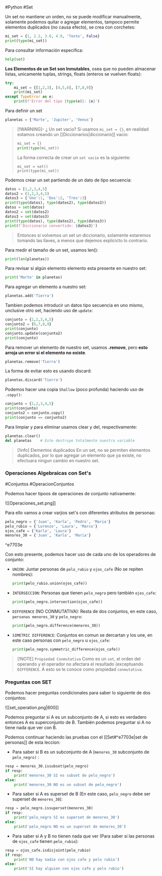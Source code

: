 #Python #Set

Un set no mantiene un orden, no se puede modificar manualmente, solamente podemos quitar o agregar elementos, tampoco permite elementos duplicados (no causa efecto), se crea con corchetes:

```python
mi_set = {1, 2.2, 3.0, 4.9, 'Texto', False}
print(type(mi_set))
```

Para consultar información especifica:

```python
help(set)
```

**Los Elementos de un Set son Inmutables**, osea que no pueden almacenar listas, unicamente tuplas, strings, floats (enteros se vuelven floats):

```python
try:
	mi_set = {[1,2,3], [4,5,6], [7,8,9]}
	print(mi_set)
except TypeError as e:
	print(f'Error del tipo {type(e)}: {e}')
```

Para definir un set
```python
planetas = {'Marte', 'Jupiter', 'Venus'}
```


> [!WARNING]- ¿ Un set vacio?
> Si usamos `mi_set = {}`, en realidad estamos creando un [[Diccionarios|diccionario]] vacio:
> ```python
>mi_set = {}
>print(type(mi_set))
>```
>La forma correcta de crear un `set vacio` es la siguiente:
>```run-python
>mi_set = set()
>print(type(mi_set))
>```

Podemos crear un set partiendo de un dato de tipo secuencia:

```python
datos = [1,2,3,4,5]
datos2 = (1,2,3,4,5)
datos3 = {'Uno':1, 'Dos':2, 'Tres':3}
print(type(datos), type(datos2), type(datos3))
datos = set(datos)
datos2 = set(datos2)
datos3 = set(datos3)
print(type(datos), type(datos2), type(datos3))
print(f'Diccionario convertido: {datos3}')
```

>Entonces si volvemos un set un diccionario, solamente estaremos tomando las llaves, a menos que dejemos explicicto lo contrario.

Para medir el tamaño de un set, usamos len():

```python
print(len(planetas))
```

Para revisar si algún elemento elemento esta presente en nuestro set:
```python
print('Marte' in planetas)
```

Para agregar un elemento a nuestro set:
```python
planetas.add('Tierra')
```

Tambien podemos introducir un datos tipo secuencia en uno mismo, unclusive otro set, haciendo uso de `update`:

```python
conjunto = {1,2,3,4,5}
conjunto2 = {6,7,8,9}
print(conjunto)
conjunto.update(conjunto2)
print(conjunto)
```

Para remover un elemento de nuestro set, usamos **.remove**, pero **esto arroja un error si el elemento no existe**.

```python
planetas.remove('Tierra')
```

La forma de evitar esto es usando discard:

```python
planetas.discard('Tierra')
```

Podemos hacer una copia `Shallow` (poco profunda) haciendo uso de `.copy()`:
```python
conjunto = {1,2,3,4,5}
print(conjunto)
conjunto2 = conjunto.copy()
print(conjunto == conjunto2)
```

Para limpiar y para eliminar usamos clear y del, respectivamente:

```python
planetas.clear()
del planetas    # Este destruye totalmente nuestra variable
```

>[!info]  Elementos duplicados
>En un set, no se permiten elementos duplicados, por lo que agregar un elemento que ya existe, no efectuara ningun cambio en nuestro set.

### Operaciones Algebraicas con Set's

#Conjuntos #OperacionConjuntos

Podemos hacer tipoos de operaciones de conjunto nativamente:

![[Operaciones_set.png]]

Para ello vamos a crear varjios set's con diferentes atributos de personas:

```python
pelo_negro = {'Juan', 'Karla', 'Pedro', 'Maria'}
pelo_rubio = {'Lorenzo', 'Laura', 'Marco'}
ojos_cafe = {'Karla', 'Laura'}
menores_30 = {'Juan', 'Karla', 'Maria'}
```

^e7703e


Con esto presente, podemos hacer uso de cada uno de los operadores de conjunto:

- `UNION`: Juntar personas de `pelo_rubio` y `ojos_cafe` (No se repiten nombres):

	```python
	print(pelo_rubio.union(ojos_cafe))
	```

- `INTERSECCION`: Personas que tienen `pelo_negro` pero también `ojos_cafe`:

	```python
	print(pelo_negro.intersection(ojos_cafe))
	```

- `DIFFERENCE` (NO CONMUTATIVA): Resta de dos conjuntos, en este caso, `personas menores_30` y `pelo_negro`:

	```python
	print(pelo_negro.difference(menores_30))
	```

- `SIMETRIC DIFFERENCE`: Conjuntos en comun se dercartan y los une, en este caso personas con `pelo_negro` u `ojos_cafe`:

	```python
	print(pelo_negro.symmetric_difference(ojos_cafe))
	```

> [!NOTE] `Propiedad Conmutativa`
> Como es un `set`, el orden del operando y el operador no afectara el resultado (exceptuando `DIFFERENCE`. A esto se le conoce como propiedad `conmutativa`.

### Preguntas con SET

Podemos hacer preguntas condicionales para saber lo siguiente de dos conjuntos:

![[set_operation.png|600]]

Podemos preguntar si A es un subconjunto de A, si esto es verdadero entonces A es superconjunto de B. También podemos preguntar si A no tiene nada que ver con B.

Podemos continuar haciendo las pruebas con el [[Set#^e7703e|set de personas]] de esta leccion:

- Para saber si B es un subconjunto de A (`menores_30` subconjunto de `pelo_negro)` : 

```python
resp = menores_30.issubset(pelo_negro)
if resp:
	print('menores_30 SI es subset de pelo_negro')
else:
	print('menores_30 NO es un subset de pelo_negro')
```

- Para saber si A es superset de B (En este caso, `pelo_negro` debe ser superset de `menores_30`):

```python
resp = pelo_negro.issuperset(menores_30)
if resp:
	print('pelo_negro SI es superset de menores_30')
else:
	print('pelo_negro NO es un superset de menores_30')
```

- Para saber si A y B no tienen nada que ver (Para saber si las personas de `ojos_cafe` tienen `pelo_rubio`):

```python
resp = ojos_cafe.isdisjoint(pelo_rubio)
if resp:
	print('NO hay nadie con ojos cafe y pelo rubio')
else:
	print('SI hay alguien con ojos cafe y pelo rubio')
```